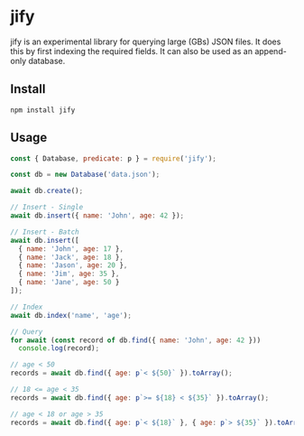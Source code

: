 jify
====

jify is an experimental library for querying large (GBs) JSON files. It does
this by first indexing the required fields. It can also be used as an
append-only database.

Install
-------

    npm install jify

Usage
-----

```javascript
const { Database, predicate: p } = require('jify');

const db = new Database('data.json');

await db.create();

// Insert - Single
await db.insert({ name: 'John', age: 42 });

// Insert - Batch
await db.insert([
  { name: 'John', age: 17 },
  { name: 'Jack', age: 18 },
  { name: 'Jason', age: 20 },
  { name: 'Jim', age: 35 },
  { name: 'Jane', age: 50 }
]);

// Index
await db.index('name', 'age');

// Query
for await (const record of db.find({ name: 'John', age: 42 }))
  console.log(record);

// age < 50
records = await db.find({ age: p`< ${50}` }).toArray();

// 18 <= age < 35
records = await db.find({ age: p`>= ${18} < ${35}` }).toArray();

// age < 18 or age > 35
records = await db.find({ age: p`< ${18}` }, { age: p`> ${35}` }).toArray();
```
